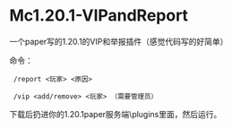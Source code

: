 # Mc1.20.1-VIPandReport
一个paper写的1.20.1的VIP和举报插件（感觉代码写的好简单）


命令：


     /report <玩家> <原因>

     /vip <add/remove> <玩家> （需要管理员）
     
下载后扔进你的1.20.1paper服务端\plugins里面，然后运行。

